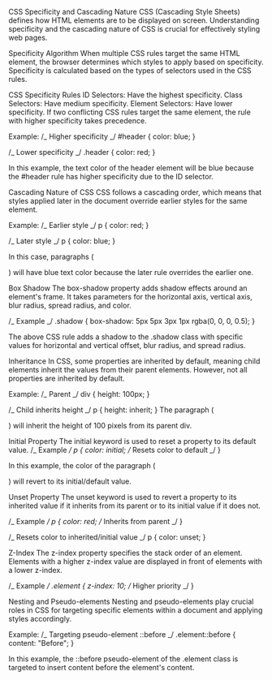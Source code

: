 CSS Specificity and Cascading Nature
CSS (Cascading Style Sheets) defines how HTML elements are to be displayed on screen. Understanding specificity and the cascading nature of CSS is crucial for effectively styling web pages.

Specificity Algorithm
When multiple CSS rules target the same HTML element, the browser determines which styles to apply based on specificity. Specificity is calculated based on the types of selectors used in the CSS rules.

CSS Specificity Rules
ID Selectors: Have the highest specificity.
Class Selectors: Have medium specificity.
Element Selectors: Have lower specificity.
If two conflicting CSS rules target the same element, the rule with higher specificity takes precedence.

Example:
/_ Higher specificity _/
#header {
color: blue;
}

/_ Lower specificity _/
.header {
color: red;
}

In this example, the text color of the header element will be blue because the #header rule has higher specificity due to the ID selector.

Cascading Nature of CSS
CSS follows a cascading order, which means that styles applied later in the document override earlier styles for the same element.

Example:
/_ Earlier style _/
p {
color: red;
}

/_ Later style _/
p {
color: blue;
}

In this case, paragraphs (<p>) will have blue text color because the later rule overrides the earlier one.

Box Shadow
The box-shadow property adds shadow effects around an element's frame. It takes parameters for the horizontal axis, vertical axis, blur radius, spread radius, and color.

/_ Example _/
.shadow {
box-shadow: 5px 5px 3px 1px rgba(0, 0, 0, 0.5);
}

The above CSS rule adds a shadow to the .shadow class with specific values for horizontal and vertical offset, blur radius, and spread radius.

Inheritance
In CSS, some properties are inherited by default, meaning child elements inherit the values from their parent elements. However, not all properties are inherited by default.

Example:
/_ Parent _/
div {
height: 100px;
}

/_ Child inherits height _/
p {
height: inherit;
}
The paragraph (<p>) will inherit the height of 100 pixels from its parent div.

Initial Property
The initial keyword is used to reset a property to its default value.
/_ Example _/
p {
color: initial; /_ Resets color to default _/
}

In this example, the color of the paragraph (<p>) will revert to its initial/default value.

Unset Property
The unset keyword is used to revert a property to its inherited value if it inherits from its parent or to its initial value if it does not.

/_ Example _/
p {
color: red; /_ Inherits from parent _/
}

/_ Resets color to inherited/initial value _/
p {
color: unset;
}

Z-Index
The z-index property specifies the stack order of an element. Elements with a higher z-index value are displayed in front of elements with a lower z-index.

/_ Example _/
.element {
z-index: 10; /_ Higher priority _/
}

Nesting and Pseudo-elements
Nesting and pseudo-elements play crucial roles in CSS for targeting specific elements within a document and applying styles accordingly.

Example:
/_ Targeting pseudo-element ::before _/
.element::before {
content: "Before";
}

In this example, the ::before pseudo-element of the .element class is targeted to insert content before the element's content.
